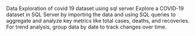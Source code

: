 Data Exploration of covid 19 dataset using sql server
Explore a COVID-19 dataset in SQL Server by importing the data and using SQL queries to aggregate and analyze key metrics like total cases, deaths, and recoveries. For trend analysis, group data by date to track changes over time.
